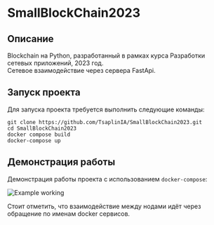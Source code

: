 # SmallBlockChain2023

## Описание
Blockchain на Python, разработанный в рамках курса Разработки сетевых приложений, 2023 год.  
Сетевое взаимодействие через сервера FastApi.


## Запуск проекта
Для запуска проекта требуется выполнить следующие команды:

```git clone https://github.com/TsaplinIA/SmallBlockChain2023.git```   
```cd SmallBlockChain2023```  
```docker compose build```  
```docker-compose up```  

## Демонстрация работы

Демонстрация работы проекта с использованием ```docker-compose```:

![Example working](images/image.png)

Стоит отметить, что взаимодействие между нодами идёт через обращение по именам docker сервисов.
